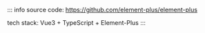 ::: info
source code: https://github.com/element-plus/element-plus

tech stack: Vue3 + TypeScript + Element-Plus
:::